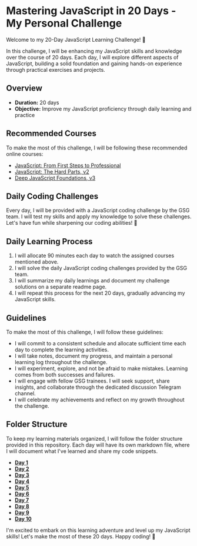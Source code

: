 # Mastering JavaScript in 20 Days - My Personal Challenge

Welcome to my 20-Day JavaScript Learning Challenge! 🚀

In this challenge, I will be enhancing my JavaScript skills and knowledge over the course of 20 days. Each day, I will explore different aspects of JavaScript, building a solid foundation and gaining hands-on experience through practical exercises and projects.

## Overview
- **Duration:** 20 days
- **Objective:** Improve my JavaScript proficiency through daily learning and practice

## Recommended Courses
To make the most of this challenge, I will be following these recommended online courses:
- [JavaScript: From First Steps to Professional](https://frontendmasters.com/courses/javascript-first-steps/)
- [JavaScript: The Hard Parts, v2](https://frontendmasters.com/courses/javascript-hard-parts-v2/)
- [Deep JavaScript Foundations, v3](https://frontendmasters.com/courses/deep-javascript-v3/)

## Daily Coding Challenges
Every day, I will be provided with a JavaScript coding challenge by the GSG team. I will test my skills and apply my knowledge to solve these challenges. Let's have fun while sharpening our coding abilities! 💪

## Daily Learning Process
1. I will allocate 90 minutes each day to watch the assigned courses mentioned above.
2. I will solve the daily JavaScript coding challenges provided by the GSG team.
3. I will summarize my daily learnings and document my challenge solutions on a separate readme page.
4. I will repeat this process for the next 20 days, gradually advancing my JavaScript skills.

## Guidelines
To make the most of this challenge, I will follow these guidelines:
- I will commit to a consistent schedule and allocate sufficient time each day to complete the learning activities.
- I will take notes, document my progress, and maintain a personal learning log throughout the challenge.
- I will experiment, explore, and not be afraid to make mistakes. Learning comes from both successes and failures.
- I will engage with fellow GSG trainees. I will seek support, share insights, and collaborate through the dedicated discussion Telegram channel.
- I will celebrate my achievements and reflect on my growth throughout the challenge.

## Folder Structure
To keep my learning materials organized, I will follow the folder structure provided in this repository. Each day will have its own markdown file, where I will document what I've learned and share my code snippets.

- [**Day 1**](https://github.com/mohammad-husaini/Mastering-JavaScript-in-20-Days/blob/main/Day1.md)
- [**Day 2**](https://github.com/mohammad-husaini/Mastering-JavaScript-in-20-Days/blob/main/Day2.md)
- [**Day 3**](https://github.com/mohammad-husaini/Mastering-JavaScript-in-20-Days/blob/main/Day3.md)
- [**Day 4**](https://github.com/mohammad-husaini/Mastering-JavaScript-in-20-Days/blob/main/Day4.md)
- [**Day 5**](https://github.com/mohammad-husaini/Mastering-JavaScript-in-20-Days/blob/main/Day5.md)
- [**Day 6**](https://github.com/mohammad-husaini/Mastering-JavaScript-in-20-Days/blob/main/Day6.md)
- [**Day 7**](https://github.com/mohammad-husaini/Mastering-JavaScript-in-20-Days/blob/main/Day7.md)
- [**Day 8**](https://github.com/mohammad-husaini/Mastering-JavaScript-in-20-Days/blob/main/Day8.md)
- [**Day 9**](https://github.com/mohammad-husaini/Mastering-JavaScript-in-20-Days/blob/main/Day9.md)
- [**Day 10**](https://github.com/mohammad-husaini/Mastering-JavaScript-in-20-Days/blob/main/Day10.md)


I'm excited to embark on this learning adventure and level up my JavaScript skills! Let's make the most of these 20 days. Happy coding! 🎉
